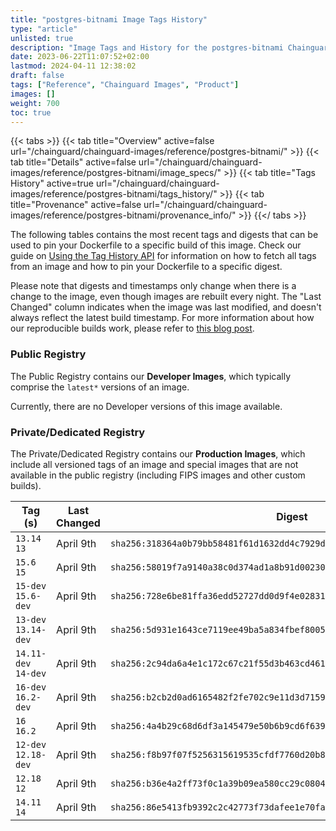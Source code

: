 ```yaml
---
title: "postgres-bitnami Image Tags History"
type: "article"
unlisted: true
description: "Image Tags and History for the postgres-bitnami Chainguard Image"
date: 2023-06-22T11:07:52+02:00
lastmod: 2024-04-11 12:38:02
draft: false
tags: ["Reference", "Chainguard Images", "Product"]
images: []
weight: 700
toc: true
---
```


{{< tabs >}}
{{< tab title="Overview" active=false url="/chainguard/chainguard-images/reference/postgres-bitnami/" >}}
{{< tab title="Details" active=false url="/chainguard/chainguard-images/reference/postgres-bitnami/image_specs/" >}}
{{< tab title="Tags History" active=true url="/chainguard/chainguard-images/reference/postgres-bitnami/tags_history/" >}}
{{< tab title="Provenance" active=false url="/chainguard/chainguard-images/reference/postgres-bitnami/provenance_info/" >}}
{{</ tabs >}}

The following tables contains the most recent tags and digests that can be used to pin your Dockerfile to a specific build of this image. Check our guide on [Using the Tag History API](/chainguard/chainguard-images/using-the-tag-history-api/) for information on how to fetch all tags from an image and how to pin your Dockerfile to a specific digest.

Please note that digests and timestamps only change when there is a change to the image, even though images are rebuilt every night. The "Last Changed" column indicates when the image was last modified, and doesn't always reflect the latest build timestamp. For more information about how our reproducible builds work, please refer to [this blog post](https://www.chainguard.dev/unchained/reproducing-chainguards-reproducible-image-builds).

### Public Registry
The Public Registry contains our **Developer Images**, which typically comprise the `latest*` versions of an image.

Currently, there are no Developer versions of this image available.

### Private/Dedicated Registry
The Private/Dedicated Registry contains our **Production Images**, which include all versioned tags of an image and special images that are not available in the public registry (including FIPS images and other custom builds).

| Tag (s)               | Last Changed | Digest                                                                    |
|-----------------------|--------------|---------------------------------------------------------------------------|
|  `13.14` `13`         | April 9th    | `sha256:318364a0b79bb58481f61d1632dd4c7929d1c2b427743f11e99b50efc972f3ea` |
|  `15.6` `15`          | April 9th    | `sha256:58019f7a9140a38c0d374ad1a8b91d002304a052ab5d4b14395d77047fd2bd27` |
|  `15-dev` `15.6-dev`  | April 9th    | `sha256:728e6be81ffa36edd52727dd0d9f4e028311e985812f357de2daad5164825a40` |
|  `13-dev` `13.14-dev` | April 9th    | `sha256:5d931e1643ce7119ee49ba5a834fbef8005516c0555e5ada56d032be4d81a6d2` |
|  `14.11-dev` `14-dev` | April 9th    | `sha256:2c94da6a4e1c172c67c21f55d3b463cd461bd115b107c04238c329a85eab2904` |
|  `16-dev` `16.2-dev`  | April 9th    | `sha256:b2cb2d0ad6165482f2fe702c9e11d3d7159b046f22a2b71a708219a19c6aa1b2` |
|  `16` `16.2`          | April 9th    | `sha256:4a4b29c68d6df3a145479e50b6b9cd6f6390b0a05d6d2affcd52d5511262439d` |
|  `12-dev` `12.18-dev` | April 9th    | `sha256:f8b97f07f5256315619535cfdf7760d20b8228a70b38021dd4e9b28c9ce43e6d` |
|  `12.18` `12`         | April 9th    | `sha256:b36e4a2ff73f0c1a39b09ea580cc29c0804c21907efad2633fe0aa4c19e45afb` |
|  `14.11` `14`         | April 9th    | `sha256:86e5413fb9392c2c42773f73dafee1e70fa2a8116dd8822147dbef99d7d0cbc1` |

